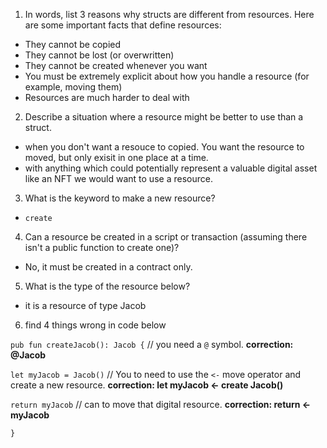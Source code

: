 1. In words, list 3 reasons why structs are different from resources. Here are some important facts that define resources:
- They cannot be copied
- They cannot be lost (or overwritten)
- They cannot be created whenever you want
- You must be extremely explicit about how you handle a resource (for example, moving them)
- Resources are much harder to deal with

2. Describe a situation where a resource might be better to use than a struct.
- when you don't want a resouce to copied. You want the resource to moved, but only exisit in one place at a time.
- with anything which could potentially represent a valuable digital asset like an NFT we would want to use a resource.

3. What is the keyword to make a new resource?
- `create`

4. Can a resource be created in a script or transaction (assuming there isn't a public function to create one)?
- No, it must be created in a contract only.

5. What is the type of the resource below?
- it is a resource of type Jacob

6. find 4 things wrong in code below

`pub fun createJacob(): Jacob {` // you need a `@` symbol. **correction: @Jacob**
  
  `let myJacob = Jacob()` // You to need to use the `<-` move operator and create a new resource. **correction: let myJacob <- create Jacob()**
  
  `return myJacob` // can to move that digital resource. **correction: return <- myJacob**

`}`

